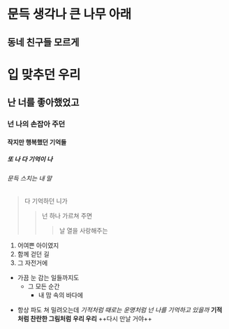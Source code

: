 문득 생각나 큰 나무 아래
=============
동네 친구들 모르게
-------------
# 입 맞추던 우리
## 난 너를 좋아했었고
### 넌 나의 손잡아 주던
#### 작지만 행복했던 기억들
##### 또 나 다 기억이 나
###### 문득 스치는 내 말
> 다 기억하던 니가
>> 넌 하나 가르쳐 주면
>>> 날 열을 사랑해주는
1. 어여쁜 아이였지
2. 함께 걷던 길
3. 그 자전거에
* 가끔 눈 감는 일들까지도
  * 그 모든 순간
    * 내 맘 속의 바다에
+ 항상 파도 쳐 밀려오는데
*기적처럼 때로는 운명처럼*
_넌 나를 기억하고 있을까_
**기적 처럼 찬란한 그림처럼**
__우리 우리__
++다시 만날 거야++
